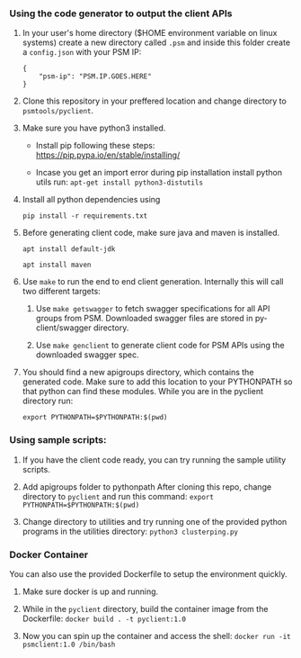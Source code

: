 ### Using the code generator to output the client APIs
1. In your user's home directory ($HOME environment variable on linux systems) create a new directory called `.psm` and inside this folder create a `config.json` with your PSM IP:
    ```
    {
        "psm-ip": "PSM.IP.GOES.HERE"
    }
    ```

1. Clone this repository in your preffered location and change directory to `psmtools/pyclient`.

1. Make sure you have python3 installed.

    - Install pip following these steps: https://pip.pypa.io/en/stable/installing/

    - Incase you get an import error during pip installation install python utils run:
    `apt-get install python3-distutils`

1. Install all python dependencies using
    
    `pip install -r requirements.txt`

1. Before generating client code, make sure java and maven is installed.
    
    `apt install default-jdk`
    
    `apt install maven`

1. Use `make` to run the end to end client generation. Internally this will call two different targets:

    1. Use `make getswagger` to fetch swagger specifications for all API groups from PSM. Downloaded swagger files are stored in py-client/swagger directory.

    1. Use `make genclient` to generate client code for PSM APIs using the downloaded swagger spec.

1. You should find a new apigroups directory, which contains the generated code. Make sure to add this location to your PYTHONPATH so that python can find these modules. While you are in the pyclient directory run:

    ```export PYTHONPATH=$PYTHONPATH:$(pwd)```

### Using sample scripts:
1. If you have the client code ready, you can try running the sample utility scripts.

2. Add apigroups folder to pythonpath
    After cloning this repo, change directory to `pyclient` and run this command:
    ```export PYTHONPATH=$PYTHONPATH:$(pwd)```

3. Change directory to utilities and try running one of the provided python programs in the utilities directory:
    ``` python3 clusterping.py ```

### Docker Container

You can also use the provided Dockerfile to setup the environment quickly.

1. Make sure docker is up and running.

2. While in the `pyclient` directory, build the container image from the Dockerfile:
    ```docker build . -t pyclient:1.0```

3. Now you can spin up the container and access the shell:
    ```docker run -it psmclient:1.0 /bin/bash```